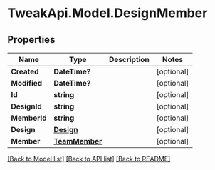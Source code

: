 # TweakApi.Model.DesignMember
## Properties

Name | Type | Description | Notes
------------ | ------------- | ------------- | -------------
**Created** | **DateTime?** |  | [optional] 
**Modified** | **DateTime?** |  | [optional] 
**Id** | **string** |  | [optional] 
**DesignId** | **string** |  | [optional] 
**MemberId** | **string** |  | [optional] 
**Design** | [**Design**](Design.md) |  | [optional] 
**Member** | [**TeamMember**](TeamMember.md) |  | [optional] 

[[Back to Model list]](../README.md#documentation-for-models) [[Back to API list]](../README.md#documentation-for-api-endpoints) [[Back to README]](../README.md)

